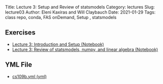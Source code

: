 Title: Lecture 3: Setup and Review of statsmodels
Category: lectures
Slug: lecture03
Author: Eleni Kaxiras and Will Claybauch
Date: 2021-01-29
Tags: class repo, conda, FAS onDemand, Setup , statsmodels

## Exercises
- [Lecture 3: Introduction and Setup (Notebook)]({filename}notebook/cs109b_lab1_A_intro_2021.ipynb)
- [Lecture 3: Review of statsmodels, numpy, and linear algebra (Notebook)]({filename}notebook/cs109b_lab1_B_statsmod_2021.ipynb)

## YML File
- [cs109b.yml (yml)]({static}data/cs109b.yml)
